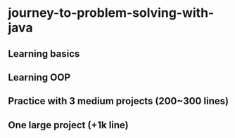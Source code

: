 # journey-to-problem-solving-with-java
## Learning basics
## Learning OOP
## Practice with 3 medium projects (200~300 lines)
## One large project (+1k line)
